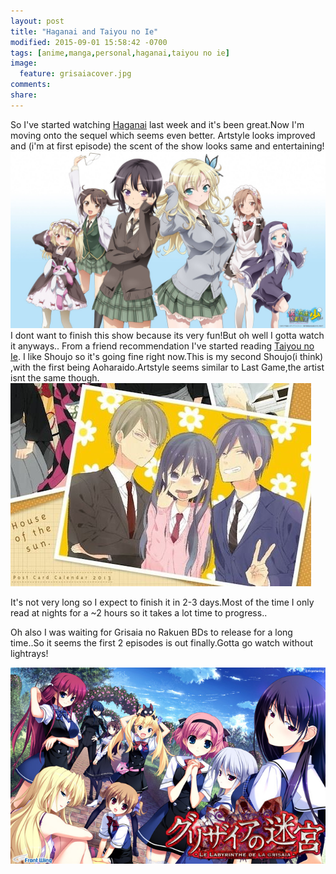 ```yaml
---
layout: post
title: "Haganai and Taiyou no Ie"
modified: 2015-09-01 15:58:42 -0700
tags: [anime,manga,personal,haganai,taiyou no ie]
image:
  feature: grisaiacover.jpg
comments: 
share: 
---
```


So I've started watching <a href='http://myanimelist.net/anime/10719/Boku_wa_Tomodachi_ga_Sukunai'>Haganai</a> last week and it's been great.Now I'm moving onto the sequel which seems even better.
Artstyle looks improved and (i'm at first episode) the scent of the show looks same and entertaining!
<img src="/images/haganai.jpg" />
I dont want to finish this show because its very fun!But oh well I gotta watch it anyways..
From a friend recommendation I've started reading <a href='https://www.mangaupdates.com/series.html?id=52772'>Taiyou no Ie</a>. I like Shoujo so it's going fine right now.This is my second Shoujo(i think)
,with the first being Aoharaido.Artstyle seems similar to Last Game,the artist isnt the same though.
<img src="/images/taiyou.jpeg"/>

It's not very long so I expect to finish it in 2-3 days.Most of the time I only read at nights for a ~2 hours so it takes a lot time to progress..

Oh also I was waiting for Grisaia no Rakuen BDs to release for a long time..So it seems the first 2 episodes is out finally.Gotta go watch without lightrays!

<img src="/images/grisaianorakuen.jpg"/>
